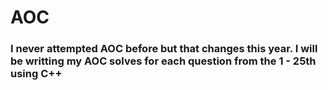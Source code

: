 <h1>AOC</h1>
<h3>I never attempted AOC before but that changes this year. I will be writting my AOC solves for each question from the 1 - 25th using C++</h3>
